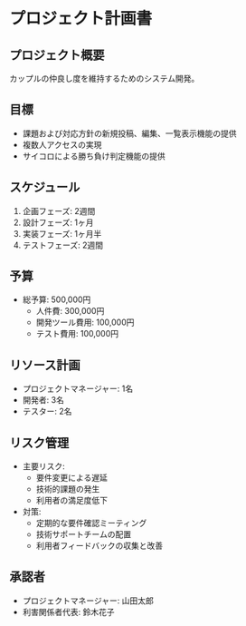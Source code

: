 # プロジェクト計画書

## プロジェクト概要
カップルの仲良し度を維持するためのシステム開発。

## 目標
- 課題および対応方針の新規投稿、編集、一覧表示機能の提供
- 複数人アクセスの実現
- サイコロによる勝ち負け判定機能の提供

## スケジュール
1. 企画フェーズ: 2週間
2. 設計フェーズ: 1ヶ月
3. 実装フェーズ: 1ヶ月半
4. テストフェーズ: 2週間

## 予算
- 総予算: 500,000円
  - 人件費: 300,000円
  - 開発ツール費用: 100,000円
  - テスト費用: 100,000円

## リソース計画
- プロジェクトマネージャー: 1名
- 開発者: 3名
- テスター: 2名

## リスク管理
- 主要リスク:
  - 要件変更による遅延
  - 技術的課題の発生
  - 利用者の満足度低下
- 対策:
  - 定期的な要件確認ミーティング
  - 技術サポートチームの配置
  - 利用者フィードバックの収集と改善

## 承認者
- プロジェクトマネージャー: 山田太郎
- 利害関係者代表: 鈴木花子